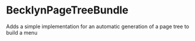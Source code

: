 BecklynPageTreeBundle
=====================

Adds a simple implementation for an automatic generation of a page tree to build a menu 
